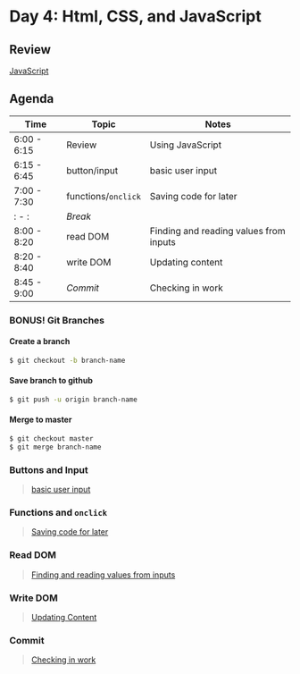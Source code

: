 Day 4: Html, CSS, and JavaScript
===

## Review

[JavaScript](../3-wednesday)

## Agenda

Time | Topic | Notes
---|---|---
6:00 - 6:15    | Review       | Using JavaScript
6:15 - 6:45    | button/input          | basic user input
7:00 - 7:30    | functions/`onclick`    | Saving code for later
: - :  | _Break_   | 
8:00 - 8:20    | read DOM     | Finding and reading values from inputs
8:20 - 8:40    | write DOM    | Updating content
8:45 - 9:00    | _Commit_     | Checking in work

### BONUS! Git Branches

#### Create a branch

```sh
$ git checkout -b branch-name
```

#### Save branch to github

```sh
$ git push -u origin branch-name
```

#### Merge to master

```sh
$ git checkout master
$ git merge branch-name
```

### Buttons and Input

> [basic user input](button-input.md)

### Functions and `onclick`

> [Saving code for later](functions.md)

### Read DOM

> [Finding and reading values from inputs](read-write-dom.md)

### Write DOM

> [Updating Content](read-write-dom.md)

### Commit

> [Checking in work](../commit.md)
